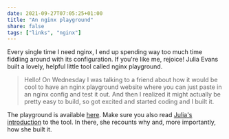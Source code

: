 ```yaml
---
date: 2021-09-27T07:05:25+01:00
title: "An nginx playground"
share: false
tags: ["links", "nginx"]
---
```

Every single time I need nginx, I end up spending way too much time fiddling
around with its configuration. If you're like me, rejoice! Julia Evans built
a lovely, helpful little tool called nginx playground.

> Hello! On Wednesday I was talking to a friend about how it would be cool to
> have an nginx playground website where you can just paste in an nginx config
> and test it out. And then I realized it might actually be pretty easy to
> build, so got excited and started coding and I built it. 

The playground is available [here][1]. Make sure you also read [Julia's
introduction][2] to the tool. In there, she recounts why and, more importantly,
how she built it.



 [1]: https://nginx-playground.wizardzines.com/
 [2]: https://jvns.ca/blog/2021/09/24/new-tool--an-nginx-playground/
 [rss]: https://nicolaiarocci.com/index.xml
 [tw]: http://twitter.com/nicolaiarocci
 [nl]: https://buttondown.email/nicolaiarocci
